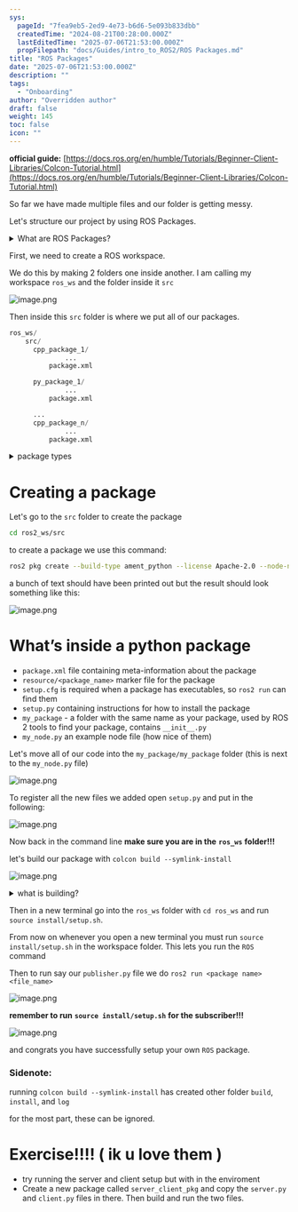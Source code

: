 ```yaml
---
sys:
  pageId: "7fea9eb5-2ed9-4e73-b6d6-5e093b833dbb"
  createdTime: "2024-08-21T00:28:00.000Z"
  lastEditedTime: "2025-07-06T21:53:00.000Z"
  propFilepath: "docs/Guides/intro_to_ROS2/ROS Packages.md"
title: "ROS Packages"
date: "2025-07-06T21:53:00.000Z"
description: ""
tags:
  - "Onboarding"
author: "Overridden author"
draft: false
weight: 145
toc: false
icon: ""
---
```


**official guide:** [https://docs.ros.org/en/humble/Tutorials/Beginner-Client-Libraries/Colcon-Tutorial.html](https://docs.ros.org/en/humble/Tutorials/Beginner-Client-Libraries/Colcon-Tutorial.html)

So far we have made multiple files and our folder is getting messy.

Let's structure our project by using ROS Packages.

<details>
      <summary>What are ROS Packages?</summary>
      ROS Packages are, as the name implies, packages of code that are highly sharable between ROS developers.
  </details>

First, we need to create a ROS workspace.

We do this by making 2 folders one inside another. I am calling my workspace `ros_ws` and the folder inside it `src`

![image.png](https://prod-files-secure.s3.us-west-2.amazonaws.com/d518164a-d88e-44d1-a4ee-3adb3bd8bce0/70706947-fd18-4537-a67b-e12946812d31/image.png?X-Amz-Algorithm=AWS4-HMAC-SHA256&X-Amz-Content-Sha256=UNSIGNED-PAYLOAD&X-Amz-Credential=ASIAZI2LB466R35J2GIT%2F20250805%2Fus-west-2%2Fs3%2Faws4_request&X-Amz-Date=20250805T210904Z&X-Amz-Expires=3600&X-Amz-Security-Token=IQoJb3JpZ2luX2VjEC0aCXVzLXdlc3QtMiJGMEQCIA54%2FqzF%2BiLxANKyJMgafuD8p6XWMgeX9nJ3v1MxoLvyAiAj2QlR3XGk4H6c%2FCSz0hxinKxlpw2hidA%2Fx6KBAefSuir%2FAwhmEAAaDDYzNzQyMzE4MzgwNSIMZjR%2FlCqxBt5D7iltKtwDdLNcJ6IohpFb4EgACHSpB3oc5T4qzrkp%2Ffu9q1cfYAAVDAFqxrtMEBTUJ1tMtb%2FD7%2BK7J%2Bu3Aa%2BczARGNfkL0atRXuwQ9u39n3R8%2BFwCVscW7kk798XQyZ%2F2xDa%2FnO5MOyjDb3wjtGz5PTePDA42K4jJ%2BugxUO64GBh%2FIBDrkjC5EfW6sxw8IobBhKQr0HifnXHd6jzyByW2RUL26HfKSqziDAeBVe6oo9%2BNHBVKfFJx8Hqo%2BDI50LbSEQAKe%2BsZNfQiCBFAkdHORnUW%2BN9v2VeXjv1ClFHkRuY0Cbf4KRFEDvBl2bR7AJzpZgpwxD0H8jG1prn%2BzFTdvuB6tqfAB1hoF2sQoAA6cix%2B%2F17mId0epB3RkOPwvFA7F41n%2FwwV%2FjfwaPUlD9eI4ts0vGVAiTJeZXd360yZZBjLpxjc%2FdWVJaLGpjZcFSzfSPg8Ad7JSXNrccDceW%2FImOch7ryU8dkAvqOtTvpw6gMyAHOWGBCEkUgxOXN%2FTmYp91widpj0Frwpu4Jj43ulyZtnPvsGEWDcS8UNVcgAO5EnNEMg3NDVBsPuLUQBR91efqCOwqOJXjRKtqvvCFc7wC9LdkuNA%2BorRSMwGETAYg7efHtlR492C1bOGuY4YCwF834w7eHJxAY6pgGBg6371zforellAhSv4D8xwekvdDvi1Z9J3UWc1dvtoKQlcUCudGydF0Dn%2FiuFLcFo3bRJTZyag8hYaxDzt%2FUNCcXgU9Mxu5BnAqRiczszXamtejCZbRmLdC6JszzUQH8esLFb0Vf8nxoPVHUNB4wb6xyCs7fl0DMVDshd8%2FCMLz57fiPEzVJlViVEXKyklDNHRBkKQXIwFNsKVKmOyfLYqtLbq4nW&X-Amz-Signature=1ed08cea052e0ebe2b90103ddb7e95934679da5960bc137efbc05db42a9011a4&X-Amz-SignedHeaders=host&x-amz-checksum-mode=ENABLED&x-id=GetObject)

Then inside this `src` folder is where we put all of our packages.

```python
ros_ws/
    src/
      cpp_package_1/
		      ...
          package.xml

      py_package_1/
		      ...
          package.xml

      ...
      cpp_package_n/
		      ...
          package.xml

```

<details>

<summary>package types</summary>

packages can be either `C++` or python.

the intern file structure is different for each but for this guide we will stick to creating python packages

</details>

# Creating a package

Let's go to the `src` folder to create the package

```bash
cd ros2_ws/src
```

to create a package we use this command:

```bash
ros2 pkg create --build-type ament_python --license Apache-2.0 --node-name my_node my_package
```

a bunch of text should have been printed out but the result should look something like this:

![image.png](https://prod-files-secure.s3.us-west-2.amazonaws.com/d518164a-d88e-44d1-a4ee-3adb3bd8bce0/e6cf1e3f-8512-4a3e-b131-079f800bf3e8/image.png?X-Amz-Algorithm=AWS4-HMAC-SHA256&X-Amz-Content-Sha256=UNSIGNED-PAYLOAD&X-Amz-Credential=ASIAZI2LB466R35J2GIT%2F20250805%2Fus-west-2%2Fs3%2Faws4_request&X-Amz-Date=20250805T210904Z&X-Amz-Expires=3600&X-Amz-Security-Token=IQoJb3JpZ2luX2VjEC0aCXVzLXdlc3QtMiJGMEQCIA54%2FqzF%2BiLxANKyJMgafuD8p6XWMgeX9nJ3v1MxoLvyAiAj2QlR3XGk4H6c%2FCSz0hxinKxlpw2hidA%2Fx6KBAefSuir%2FAwhmEAAaDDYzNzQyMzE4MzgwNSIMZjR%2FlCqxBt5D7iltKtwDdLNcJ6IohpFb4EgACHSpB3oc5T4qzrkp%2Ffu9q1cfYAAVDAFqxrtMEBTUJ1tMtb%2FD7%2BK7J%2Bu3Aa%2BczARGNfkL0atRXuwQ9u39n3R8%2BFwCVscW7kk798XQyZ%2F2xDa%2FnO5MOyjDb3wjtGz5PTePDA42K4jJ%2BugxUO64GBh%2FIBDrkjC5EfW6sxw8IobBhKQr0HifnXHd6jzyByW2RUL26HfKSqziDAeBVe6oo9%2BNHBVKfFJx8Hqo%2BDI50LbSEQAKe%2BsZNfQiCBFAkdHORnUW%2BN9v2VeXjv1ClFHkRuY0Cbf4KRFEDvBl2bR7AJzpZgpwxD0H8jG1prn%2BzFTdvuB6tqfAB1hoF2sQoAA6cix%2B%2F17mId0epB3RkOPwvFA7F41n%2FwwV%2FjfwaPUlD9eI4ts0vGVAiTJeZXd360yZZBjLpxjc%2FdWVJaLGpjZcFSzfSPg8Ad7JSXNrccDceW%2FImOch7ryU8dkAvqOtTvpw6gMyAHOWGBCEkUgxOXN%2FTmYp91widpj0Frwpu4Jj43ulyZtnPvsGEWDcS8UNVcgAO5EnNEMg3NDVBsPuLUQBR91efqCOwqOJXjRKtqvvCFc7wC9LdkuNA%2BorRSMwGETAYg7efHtlR492C1bOGuY4YCwF834w7eHJxAY6pgGBg6371zforellAhSv4D8xwekvdDvi1Z9J3UWc1dvtoKQlcUCudGydF0Dn%2FiuFLcFo3bRJTZyag8hYaxDzt%2FUNCcXgU9Mxu5BnAqRiczszXamtejCZbRmLdC6JszzUQH8esLFb0Vf8nxoPVHUNB4wb6xyCs7fl0DMVDshd8%2FCMLz57fiPEzVJlViVEXKyklDNHRBkKQXIwFNsKVKmOyfLYqtLbq4nW&X-Amz-Signature=dbf5be3ec9eb91ab361a7b422ede8ac2677f53fb2be54b9be29825a8e7f6945b&X-Amz-SignedHeaders=host&x-amz-checksum-mode=ENABLED&x-id=GetObject)

# What’s inside a python package

- `package.xml` file containing meta-information about the package
- `resource/<package_name>` marker file for the package
- `setup.cfg` is required when a package has executables, so `ros2 run` can find them
- `setup.py` containing instructions for how to install the package
- `my_package` - a folder with the same name as your package, used by ROS 2 tools to find your package, contains `__init__.py`
- `my_node.py` an example node file (how nice of them)

Let's move all of our code into the `my_package/my_package` folder (this is next to the `my_node.py` file)

![image.png](https://prod-files-secure.s3.us-west-2.amazonaws.com/d518164a-d88e-44d1-a4ee-3adb3bd8bce0/9ce58f11-0da9-4d3e-b86d-506a9685d378/image.png?X-Amz-Algorithm=AWS4-HMAC-SHA256&X-Amz-Content-Sha256=UNSIGNED-PAYLOAD&X-Amz-Credential=ASIAZI2LB466R35J2GIT%2F20250805%2Fus-west-2%2Fs3%2Faws4_request&X-Amz-Date=20250805T210905Z&X-Amz-Expires=3600&X-Amz-Security-Token=IQoJb3JpZ2luX2VjEC0aCXVzLXdlc3QtMiJGMEQCIA54%2FqzF%2BiLxANKyJMgafuD8p6XWMgeX9nJ3v1MxoLvyAiAj2QlR3XGk4H6c%2FCSz0hxinKxlpw2hidA%2Fx6KBAefSuir%2FAwhmEAAaDDYzNzQyMzE4MzgwNSIMZjR%2FlCqxBt5D7iltKtwDdLNcJ6IohpFb4EgACHSpB3oc5T4qzrkp%2Ffu9q1cfYAAVDAFqxrtMEBTUJ1tMtb%2FD7%2BK7J%2Bu3Aa%2BczARGNfkL0atRXuwQ9u39n3R8%2BFwCVscW7kk798XQyZ%2F2xDa%2FnO5MOyjDb3wjtGz5PTePDA42K4jJ%2BugxUO64GBh%2FIBDrkjC5EfW6sxw8IobBhKQr0HifnXHd6jzyByW2RUL26HfKSqziDAeBVe6oo9%2BNHBVKfFJx8Hqo%2BDI50LbSEQAKe%2BsZNfQiCBFAkdHORnUW%2BN9v2VeXjv1ClFHkRuY0Cbf4KRFEDvBl2bR7AJzpZgpwxD0H8jG1prn%2BzFTdvuB6tqfAB1hoF2sQoAA6cix%2B%2F17mId0epB3RkOPwvFA7F41n%2FwwV%2FjfwaPUlD9eI4ts0vGVAiTJeZXd360yZZBjLpxjc%2FdWVJaLGpjZcFSzfSPg8Ad7JSXNrccDceW%2FImOch7ryU8dkAvqOtTvpw6gMyAHOWGBCEkUgxOXN%2FTmYp91widpj0Frwpu4Jj43ulyZtnPvsGEWDcS8UNVcgAO5EnNEMg3NDVBsPuLUQBR91efqCOwqOJXjRKtqvvCFc7wC9LdkuNA%2BorRSMwGETAYg7efHtlR492C1bOGuY4YCwF834w7eHJxAY6pgGBg6371zforellAhSv4D8xwekvdDvi1Z9J3UWc1dvtoKQlcUCudGydF0Dn%2FiuFLcFo3bRJTZyag8hYaxDzt%2FUNCcXgU9Mxu5BnAqRiczszXamtejCZbRmLdC6JszzUQH8esLFb0Vf8nxoPVHUNB4wb6xyCs7fl0DMVDshd8%2FCMLz57fiPEzVJlViVEXKyklDNHRBkKQXIwFNsKVKmOyfLYqtLbq4nW&X-Amz-Signature=377171c9f6f9e7025f67fededcbb66ef664de1fb6464d44f944caf9cbfc2cd7d&X-Amz-SignedHeaders=host&x-amz-checksum-mode=ENABLED&x-id=GetObject)

To register all the new files we added open `setup.py` and put in the following:

![image.png](https://prod-files-secure.s3.us-west-2.amazonaws.com/d518164a-d88e-44d1-a4ee-3adb3bd8bce0/1cd7c262-4cae-4496-9d75-c178537d24a2/image.png?X-Amz-Algorithm=AWS4-HMAC-SHA256&X-Amz-Content-Sha256=UNSIGNED-PAYLOAD&X-Amz-Credential=ASIAZI2LB466R35J2GIT%2F20250805%2Fus-west-2%2Fs3%2Faws4_request&X-Amz-Date=20250805T210905Z&X-Amz-Expires=3600&X-Amz-Security-Token=IQoJb3JpZ2luX2VjEC0aCXVzLXdlc3QtMiJGMEQCIA54%2FqzF%2BiLxANKyJMgafuD8p6XWMgeX9nJ3v1MxoLvyAiAj2QlR3XGk4H6c%2FCSz0hxinKxlpw2hidA%2Fx6KBAefSuir%2FAwhmEAAaDDYzNzQyMzE4MzgwNSIMZjR%2FlCqxBt5D7iltKtwDdLNcJ6IohpFb4EgACHSpB3oc5T4qzrkp%2Ffu9q1cfYAAVDAFqxrtMEBTUJ1tMtb%2FD7%2BK7J%2Bu3Aa%2BczARGNfkL0atRXuwQ9u39n3R8%2BFwCVscW7kk798XQyZ%2F2xDa%2FnO5MOyjDb3wjtGz5PTePDA42K4jJ%2BugxUO64GBh%2FIBDrkjC5EfW6sxw8IobBhKQr0HifnXHd6jzyByW2RUL26HfKSqziDAeBVe6oo9%2BNHBVKfFJx8Hqo%2BDI50LbSEQAKe%2BsZNfQiCBFAkdHORnUW%2BN9v2VeXjv1ClFHkRuY0Cbf4KRFEDvBl2bR7AJzpZgpwxD0H8jG1prn%2BzFTdvuB6tqfAB1hoF2sQoAA6cix%2B%2F17mId0epB3RkOPwvFA7F41n%2FwwV%2FjfwaPUlD9eI4ts0vGVAiTJeZXd360yZZBjLpxjc%2FdWVJaLGpjZcFSzfSPg8Ad7JSXNrccDceW%2FImOch7ryU8dkAvqOtTvpw6gMyAHOWGBCEkUgxOXN%2FTmYp91widpj0Frwpu4Jj43ulyZtnPvsGEWDcS8UNVcgAO5EnNEMg3NDVBsPuLUQBR91efqCOwqOJXjRKtqvvCFc7wC9LdkuNA%2BorRSMwGETAYg7efHtlR492C1bOGuY4YCwF834w7eHJxAY6pgGBg6371zforellAhSv4D8xwekvdDvi1Z9J3UWc1dvtoKQlcUCudGydF0Dn%2FiuFLcFo3bRJTZyag8hYaxDzt%2FUNCcXgU9Mxu5BnAqRiczszXamtejCZbRmLdC6JszzUQH8esLFb0Vf8nxoPVHUNB4wb6xyCs7fl0DMVDshd8%2FCMLz57fiPEzVJlViVEXKyklDNHRBkKQXIwFNsKVKmOyfLYqtLbq4nW&X-Amz-Signature=743660c6c41c5bcff0653c9f2fe82654073ddc2e2ebd3f76dcd0dae23fdea936&X-Amz-SignedHeaders=host&x-amz-checksum-mode=ENABLED&x-id=GetObject)

Now back in the command line **make sure you are in the** **`ros_ws`** **folder!!!**

let's build our package with `colcon build --symlink-install`

![image.png](https://prod-files-secure.s3.us-west-2.amazonaws.com/d518164a-d88e-44d1-a4ee-3adb3bd8bce0/2f2a0d27-b173-48fd-b189-5f5c0ce65619/image.png?X-Amz-Algorithm=AWS4-HMAC-SHA256&X-Amz-Content-Sha256=UNSIGNED-PAYLOAD&X-Amz-Credential=ASIAZI2LB466R35J2GIT%2F20250805%2Fus-west-2%2Fs3%2Faws4_request&X-Amz-Date=20250805T210905Z&X-Amz-Expires=3600&X-Amz-Security-Token=IQoJb3JpZ2luX2VjEC0aCXVzLXdlc3QtMiJGMEQCIA54%2FqzF%2BiLxANKyJMgafuD8p6XWMgeX9nJ3v1MxoLvyAiAj2QlR3XGk4H6c%2FCSz0hxinKxlpw2hidA%2Fx6KBAefSuir%2FAwhmEAAaDDYzNzQyMzE4MzgwNSIMZjR%2FlCqxBt5D7iltKtwDdLNcJ6IohpFb4EgACHSpB3oc5T4qzrkp%2Ffu9q1cfYAAVDAFqxrtMEBTUJ1tMtb%2FD7%2BK7J%2Bu3Aa%2BczARGNfkL0atRXuwQ9u39n3R8%2BFwCVscW7kk798XQyZ%2F2xDa%2FnO5MOyjDb3wjtGz5PTePDA42K4jJ%2BugxUO64GBh%2FIBDrkjC5EfW6sxw8IobBhKQr0HifnXHd6jzyByW2RUL26HfKSqziDAeBVe6oo9%2BNHBVKfFJx8Hqo%2BDI50LbSEQAKe%2BsZNfQiCBFAkdHORnUW%2BN9v2VeXjv1ClFHkRuY0Cbf4KRFEDvBl2bR7AJzpZgpwxD0H8jG1prn%2BzFTdvuB6tqfAB1hoF2sQoAA6cix%2B%2F17mId0epB3RkOPwvFA7F41n%2FwwV%2FjfwaPUlD9eI4ts0vGVAiTJeZXd360yZZBjLpxjc%2FdWVJaLGpjZcFSzfSPg8Ad7JSXNrccDceW%2FImOch7ryU8dkAvqOtTvpw6gMyAHOWGBCEkUgxOXN%2FTmYp91widpj0Frwpu4Jj43ulyZtnPvsGEWDcS8UNVcgAO5EnNEMg3NDVBsPuLUQBR91efqCOwqOJXjRKtqvvCFc7wC9LdkuNA%2BorRSMwGETAYg7efHtlR492C1bOGuY4YCwF834w7eHJxAY6pgGBg6371zforellAhSv4D8xwekvdDvi1Z9J3UWc1dvtoKQlcUCudGydF0Dn%2FiuFLcFo3bRJTZyag8hYaxDzt%2FUNCcXgU9Mxu5BnAqRiczszXamtejCZbRmLdC6JszzUQH8esLFb0Vf8nxoPVHUNB4wb6xyCs7fl0DMVDshd8%2FCMLz57fiPEzVJlViVEXKyklDNHRBkKQXIwFNsKVKmOyfLYqtLbq4nW&X-Amz-Signature=cdefd8d48d1caa95cf9a540951b37639ff234cfc26707a03b894fd9de6da3344&X-Amz-SignedHeaders=host&x-amz-checksum-mode=ENABLED&x-id=GetObject)

<details>

<summary>what is building?</summary>

if you are a CS major at Rose-Hulman you will learn the answer to this in CSSE132

but TLDR; is it combines all the code files into one program that can be run easily 

</details>

Then in a new terminal go into the `ros_ws` folder with `cd ros_ws` and run `source install/setup.sh`. 

From now on whenever you open a new terminal you must run `source install/setup.sh` in the workspace folder. This lets you run the `ROS` command

Then to run say our `publisher.py` file we do `ros2 run <package name> <file_name>`

![image.png](https://prod-files-secure.s3.us-west-2.amazonaws.com/d518164a-d88e-44d1-a4ee-3adb3bd8bce0/4f4b1219-3a44-4632-aa0a-ce3471699f59/image.png?X-Amz-Algorithm=AWS4-HMAC-SHA256&X-Amz-Content-Sha256=UNSIGNED-PAYLOAD&X-Amz-Credential=ASIAZI2LB466R35J2GIT%2F20250805%2Fus-west-2%2Fs3%2Faws4_request&X-Amz-Date=20250805T210905Z&X-Amz-Expires=3600&X-Amz-Security-Token=IQoJb3JpZ2luX2VjEC0aCXVzLXdlc3QtMiJGMEQCIA54%2FqzF%2BiLxANKyJMgafuD8p6XWMgeX9nJ3v1MxoLvyAiAj2QlR3XGk4H6c%2FCSz0hxinKxlpw2hidA%2Fx6KBAefSuir%2FAwhmEAAaDDYzNzQyMzE4MzgwNSIMZjR%2FlCqxBt5D7iltKtwDdLNcJ6IohpFb4EgACHSpB3oc5T4qzrkp%2Ffu9q1cfYAAVDAFqxrtMEBTUJ1tMtb%2FD7%2BK7J%2Bu3Aa%2BczARGNfkL0atRXuwQ9u39n3R8%2BFwCVscW7kk798XQyZ%2F2xDa%2FnO5MOyjDb3wjtGz5PTePDA42K4jJ%2BugxUO64GBh%2FIBDrkjC5EfW6sxw8IobBhKQr0HifnXHd6jzyByW2RUL26HfKSqziDAeBVe6oo9%2BNHBVKfFJx8Hqo%2BDI50LbSEQAKe%2BsZNfQiCBFAkdHORnUW%2BN9v2VeXjv1ClFHkRuY0Cbf4KRFEDvBl2bR7AJzpZgpwxD0H8jG1prn%2BzFTdvuB6tqfAB1hoF2sQoAA6cix%2B%2F17mId0epB3RkOPwvFA7F41n%2FwwV%2FjfwaPUlD9eI4ts0vGVAiTJeZXd360yZZBjLpxjc%2FdWVJaLGpjZcFSzfSPg8Ad7JSXNrccDceW%2FImOch7ryU8dkAvqOtTvpw6gMyAHOWGBCEkUgxOXN%2FTmYp91widpj0Frwpu4Jj43ulyZtnPvsGEWDcS8UNVcgAO5EnNEMg3NDVBsPuLUQBR91efqCOwqOJXjRKtqvvCFc7wC9LdkuNA%2BorRSMwGETAYg7efHtlR492C1bOGuY4YCwF834w7eHJxAY6pgGBg6371zforellAhSv4D8xwekvdDvi1Z9J3UWc1dvtoKQlcUCudGydF0Dn%2FiuFLcFo3bRJTZyag8hYaxDzt%2FUNCcXgU9Mxu5BnAqRiczszXamtejCZbRmLdC6JszzUQH8esLFb0Vf8nxoPVHUNB4wb6xyCs7fl0DMVDshd8%2FCMLz57fiPEzVJlViVEXKyklDNHRBkKQXIwFNsKVKmOyfLYqtLbq4nW&X-Amz-Signature=aba4ddfd630fba319fbb49d5e88e5e48827e0b089aa8a3c0f7aa2cd506244451&X-Amz-SignedHeaders=host&x-amz-checksum-mode=ENABLED&x-id=GetObject)

**remember to run** **`source install/setup.sh`** **for the subscriber!!!**

![image.png](https://prod-files-secure.s3.us-west-2.amazonaws.com/d518164a-d88e-44d1-a4ee-3adb3bd8bce0/02121119-dad4-49ec-8356-c956108b4243/image.png?X-Amz-Algorithm=AWS4-HMAC-SHA256&X-Amz-Content-Sha256=UNSIGNED-PAYLOAD&X-Amz-Credential=ASIAZI2LB466R35J2GIT%2F20250805%2Fus-west-2%2Fs3%2Faws4_request&X-Amz-Date=20250805T210905Z&X-Amz-Expires=3600&X-Amz-Security-Token=IQoJb3JpZ2luX2VjEC0aCXVzLXdlc3QtMiJGMEQCIA54%2FqzF%2BiLxANKyJMgafuD8p6XWMgeX9nJ3v1MxoLvyAiAj2QlR3XGk4H6c%2FCSz0hxinKxlpw2hidA%2Fx6KBAefSuir%2FAwhmEAAaDDYzNzQyMzE4MzgwNSIMZjR%2FlCqxBt5D7iltKtwDdLNcJ6IohpFb4EgACHSpB3oc5T4qzrkp%2Ffu9q1cfYAAVDAFqxrtMEBTUJ1tMtb%2FD7%2BK7J%2Bu3Aa%2BczARGNfkL0atRXuwQ9u39n3R8%2BFwCVscW7kk798XQyZ%2F2xDa%2FnO5MOyjDb3wjtGz5PTePDA42K4jJ%2BugxUO64GBh%2FIBDrkjC5EfW6sxw8IobBhKQr0HifnXHd6jzyByW2RUL26HfKSqziDAeBVe6oo9%2BNHBVKfFJx8Hqo%2BDI50LbSEQAKe%2BsZNfQiCBFAkdHORnUW%2BN9v2VeXjv1ClFHkRuY0Cbf4KRFEDvBl2bR7AJzpZgpwxD0H8jG1prn%2BzFTdvuB6tqfAB1hoF2sQoAA6cix%2B%2F17mId0epB3RkOPwvFA7F41n%2FwwV%2FjfwaPUlD9eI4ts0vGVAiTJeZXd360yZZBjLpxjc%2FdWVJaLGpjZcFSzfSPg8Ad7JSXNrccDceW%2FImOch7ryU8dkAvqOtTvpw6gMyAHOWGBCEkUgxOXN%2FTmYp91widpj0Frwpu4Jj43ulyZtnPvsGEWDcS8UNVcgAO5EnNEMg3NDVBsPuLUQBR91efqCOwqOJXjRKtqvvCFc7wC9LdkuNA%2BorRSMwGETAYg7efHtlR492C1bOGuY4YCwF834w7eHJxAY6pgGBg6371zforellAhSv4D8xwekvdDvi1Z9J3UWc1dvtoKQlcUCudGydF0Dn%2FiuFLcFo3bRJTZyag8hYaxDzt%2FUNCcXgU9Mxu5BnAqRiczszXamtejCZbRmLdC6JszzUQH8esLFb0Vf8nxoPVHUNB4wb6xyCs7fl0DMVDshd8%2FCMLz57fiPEzVJlViVEXKyklDNHRBkKQXIwFNsKVKmOyfLYqtLbq4nW&X-Amz-Signature=8f50f998818b43e2675319dbd3f911a608ea2b56aed827b94e0cd86733257ac3&X-Amz-SignedHeaders=host&x-amz-checksum-mode=ENABLED&x-id=GetObject)

and congrats you have successfully setup your own `ROS` package.

### Sidenote:

running `colcon build --symlink-install` has created other folder `build`, `install`, and `log`

for the most part, these can be ignored.

# Exercise!!!! ( ik u love them )

- try running the server and client setup but with in the enviroment
- Create a new package called `server_client_pkg` and copy the `server.py` and `client.py` files in there. Then build and run the two files.
